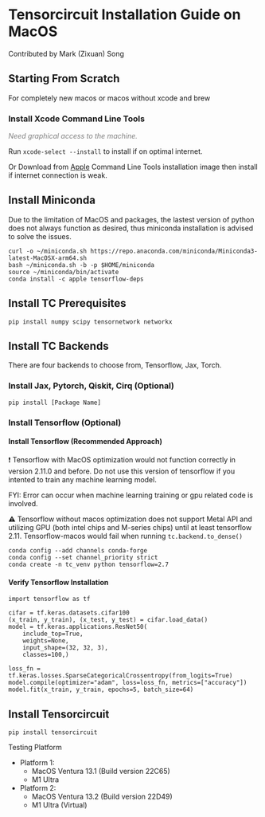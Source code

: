 # Tensorcircuit Installation Guide on MacOS

Contributed by Mark (Zixuan) Song

## Starting From Scratch
For completely new macos or macos without xcode and brew
### Install Xcode Command Line Tools
<font color=gray><em>Need graphical access to the machine.</em></font> 

Run `xcode-select --install` to install if on optimal internet.

Or Download from [Apple](https://developer.apple.com/download/more/)  Command Line Tools installation image then install if internet connection is weak.
## Install Miniconda
Due to the limitation of MacOS and packages, the lastest version of python does not always function as desired, thus miniconda installation is advised to solve the issues.
```
curl -o ~/miniconda.sh https://repo.anaconda.com/miniconda/Miniconda3-latest-MacOSX-arm64.sh
bash ~/miniconda.sh -b -p $HOME/miniconda
source ~/miniconda/bin/activate
conda install -c apple tensorflow-deps
```
## Install TC Prerequisites
```
pip install numpy scipy tensornetwork networkx
```
## Install TC Backends
There are four backends to choose from, Tensorflow, Jax, Torch.
### Install Jax, Pytorch, Qiskit, Cirq (Optional)
```
pip install [Package Name]
```
### Install Tensorflow (Optional)
#### Install Tensorflow (Recommended Approach)
❗️ Tensorflow with MacOS optimization would not function correctly in version 2.11.0 and before. Do not use this version of tensorflow if you intented to train any machine learning model.

FYI:  Error can occur when machine learning training or gpu related code is involved.

⚠️ Tensorflow without macos optimization does not support Metal API and utilizing GPU (both intel chips and M-series chips) until at least tensorflow 2.11. Tensorflow-macos would fail when running `tc.backend.to_dense()`
```
conda config --add channels conda-forge 
conda config --set channel_priority strict
conda create -n tc_venv python tensorflow=2.7
```
#### Verify Tensorflow Installation
```
import tensorflow as tf

cifar = tf.keras.datasets.cifar100
(x_train, y_train), (x_test, y_test) = cifar.load_data()
model = tf.keras.applications.ResNet50(
    include_top=True,
    weights=None,
    input_shape=(32, 32, 3),
    classes=100,)

loss_fn = tf.keras.losses.SparseCategoricalCrossentropy(from_logits=True)
model.compile(optimizer="adam", loss=loss_fn, metrics=["accuracy"])
model.fit(x_train, y_train, epochs=5, batch_size=64)
```
## Install Tensorcircuit
```
pip install tensorcircuit
```

Testing Platform
- Platform 1:
	- MacOS Ventura 13.1 (Build version 22C65)
	- M1 Ultra
- Platform 2:
	- MacOS Ventura 13.2 (Build version 22D49)
	- M1 Ultra (Virtual)